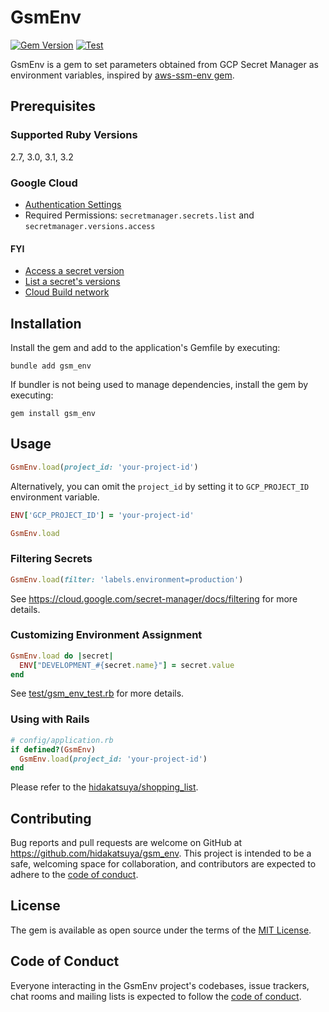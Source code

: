 # GsmEnv

[![Gem Version](https://badge.fury.io/rb/gsm_env.svg)](https://badge.fury.io/rb/gsm_env)
[![Test](https://github.com/hidakatsuya/gsm_env/actions/workflows/test.yml/badge.svg?branch=main)](https://github.com/hidakatsuya/gsm_env/actions/workflows/test.yml)

GsmEnv is a gem to set parameters obtained from GCP Secret Manager as environment variables, inspired by [aws-ssm-env gem](https://github.com/sonodar/aws-ssm-env-ruby).

## Prerequisites

### Supported Ruby Versions

2.7, 3.0, 3.1, 3.2

### Google Cloud

- [Authentication Settings](https://cloud.google.com/ruby/docs/reference/google-cloud-secret_manager/latest/AUTHENTICATION)
- Required Permissions: `secretmanager.secrets.list` and `secretmanager.versions.access`

#### FYI
- [Access a secret version](https://cloud.google.com/secret-manager/docs/access-secret-version)
- [List a secret's versions](https://cloud.google.com/secret-manager/docs/view-secret-version#list)
- [Cloud Build network](https://cloud.google.com/build/docs/build-config-file-schema#network)

## Installation

Install the gem and add to the application's Gemfile by executing:

    bundle add gsm_env

If bundler is not being used to manage dependencies, install the gem by executing:

    gem install gsm_env

## Usage

```ruby
GsmEnv.load(project_id: 'your-project-id')
```

Alternatively, you can omit the `project_id` by setting it to `GCP_PROJECT_ID` environment variable.

```ruby
ENV['GCP_PROJECT_ID'] = 'your-project-id'

GsmEnv.load
```

### Filtering Secrets

```ruby
GsmEnv.load(filter: 'labels.environment=production')
```

See https://cloud.google.com/secret-manager/docs/filtering for more details.

### Customizing Environment Assignment

```ruby
GsmEnv.load do |secret|
  ENV["DEVELOPMENT_#{secret.name}"] = secret.value
end
```

See [test/gsm_env_test.rb](https://github.com/hidakatsuya/gsm_env/blob/main/test/gsm_env_test.rb) for more details.

### Using with Rails

```ruby
# config/application.rb
if defined?(GsmEnv)
  GsmEnv.load(project_id: 'your-project-id')
end
```

Please refer to the [hidakatsuya/shopping_list](https://github.com/hidakatsuya/shopping_list).

## Contributing

Bug reports and pull requests are welcome on GitHub at https://github.com/hidakatsuya/gsm_env. This project is intended to be a safe, welcoming space for collaboration, and contributors are expected to adhere to the [code of conduct](https://github.com/hidakatsuya/gsm_env/blob/main/CODE_OF_CONDUCT.md).

## License

The gem is available as open source under the terms of the [MIT License](https://opensource.org/licenses/MIT).

## Code of Conduct

Everyone interacting in the GsmEnv project's codebases, issue trackers, chat rooms and mailing lists is expected to follow the [code of conduct](https://github.com/hidakatsuya/gsm_env/blob/main/CODE_OF_CONDUCT.md).
